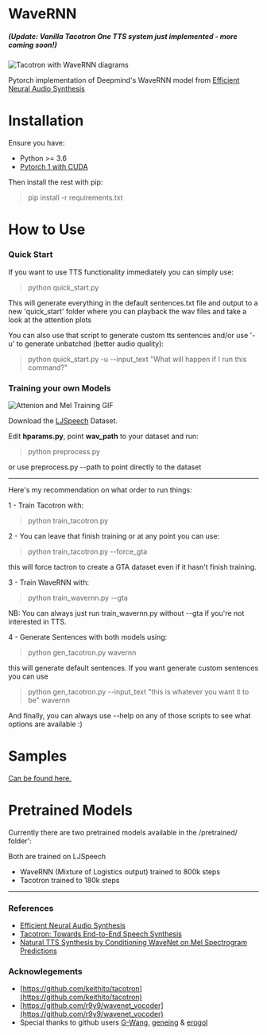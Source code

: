 # WaveRNN

##### (Update: Vanilla Tacotron One TTS system just implemented - more coming soon!)

![Tacotron with WaveRNN diagrams](assets/tacotron_wavernn.png)

Pytorch implementation of Deepmind's WaveRNN model from [Efficient Neural Audio Synthesis](https://arxiv.org/abs/1802.08435v1)

# Installation

Ensure you have:

* Python >= 3.6
* [Pytorch 1 with CUDA](https://pytorch.org/)

Then install the rest with pip:

> pip install -r requirements.txt

# How to Use

### Quick Start

If you want to use TTS functionality immediately you can simply use:

> python quick_start.py

This will generate everything in the default sentences.txt file and output to a new 'quick_start' folder where you can playback the wav files and take a look at the attention plots

You can also use that script to generate custom tts sentences and/or use '-u' to generate unbatched (better audio quality):

> python quick_start.py -u --input_text "What will happen if I run this command?"


### Training your own Models
![Attenion and Mel Training GIF](assets/training_viz.gif)

Download the [LJSpeech](https://keithito.com/LJ-Speech-Dataset/) Dataset.

Edit **hparams.py**, point **wav_path** to your dataset and run:

> python preprocess.py

or use preprocess.py --path to point directly to the dataset
___

Here's my recommendation on what order to run things:

1 - Train Tacotron with:

> python train_tacotron.py

2 - You can leave that finish training or at any point you can use:

> python train_tacotron.py --force_gta

this will force tactron to create a GTA dataset even if it hasn't finish training.

3 - Train WaveRNN with:

> python train_wavernn.py --gta

NB: You can always just run train_wavernn.py without --gta if you're not interested in TTS.

4 - Generate Sentences with both models using:

> python gen_tacotron.py wavernn

this will generate default sentences. If you want generate custom sentences you can use

> python gen_tacotron.py --input_text "this is whatever you want it to be" wavernn

And finally, you can always use --help on any of those scripts to see what options are available :)



# Samples

[Can be found here.](https://fatchord.github.io/model_outputs/)

# Pretrained Models

Currently there are two pretrained models available in the /pretrained/ folder':

Both are trained on LJSpeech

* WaveRNN (Mixture of Logistics output) trained to 800k steps
* Tacotron trained to 180k steps

____

### References

* [Efficient Neural Audio Synthesis](https://arxiv.org/abs/1802.08435v1)
* [Tacotron: Towards End-to-End Speech Synthesis](https://arxiv.org/abs/1703.10135)
* [Natural TTS Synthesis by Conditioning WaveNet on Mel Spectrogram Predictions](https://arxiv.org/abs/1712.05884)

### Acknowlegements

* [https://github.com/keithito/tacotron](https://github.com/keithito/tacotron)
* [https://github.com/r9y9/wavenet_vocoder](https://github.com/r9y9/wavenet_vocoder)
* Special thanks to github users [G-Wang](https://github.com/G-Wang), [geneing](https://github.com/geneing) & [erogol](https://github.com/erogol)
